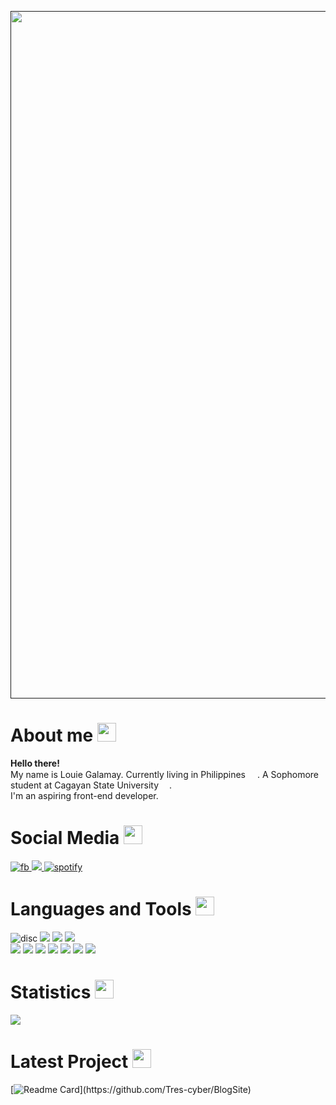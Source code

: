 

<a href=""><img align="center" src="https://github.com/Tres-cyber/test-website/blob/main/gifs/louwiiii.gif" width="1100"></a>

<h1>About me <img src="https://slackmojis.com/emojis/5197-party_blob/download" width="30"></h1>

<p><b>Hello there!</b> </br> My name is Louie Galamay. Currently living in Philippines <img src="https://cdn-icons-png.flaticon.com/128/206/206660.png" width="15">. A Sophomore student at Cagayan State University <img src="https://yt3.ggpht.com/ytc/AKedOLQXNYpNdzI1OIRyyL_7D_XkYBA13KGULJuZVnXWDQ=s900-c-k-c0x00ffffff-no-rj" width="13" />.</br>I'm an aspiring front-end developer.</p>

<h1>Social Media <img src="https://slackmojis.com/emojis/6383-meow-popcorn/download" width="30"></h1>
<p>
   <a href="https://www.facebook.com/JuliaannGalassss" target="_blank">
   <img alt="fb" src="https://img.shields.io/badge/Facebook-1877F2?style=for-the-badge&logo=facebook&logoColor=white">
   </a>
   <a href="https://github.com/Tres-cyber" target="_blank">
   <img alt"git" src="https://img.shields.io/badge/GitHub-100000?style=for-the-badge&logo=github&logoColor=white"/>
   </a>
   <a href="https://open.spotify.com/user/31gp5qu3wecnsgubf6p2p6umxct4" target="_blank">
     <img alt="spotify" src="https://img.shields.io/badge/Spotify-1ED760?&style=for-the-badge&logo=spotify&logoColor=white"> 
   </a>   
</p>


<h1>Languages and Tools <img src="https://slackmojis.com/emojis/10521-meow_code/download" width="30"></h1>
<p>
   <img alt="disc" src="https://img.shields.io/badge/Discord-7289DA?style=for-the-badge&logo=discord&logoColor=white"/>
  <img alt"reddit" src="https://img.shields.io/badge/Reddit-FF4500?style=for-the-badge&logo=reddit&logoColor=white"/>
  <img alt"STV" src="https://img.shields.io/badge/Stack_Overflow-FE7A16?style=for-the-badge&logo=stack-overflow&logoColor=white"/>
  <img alt"arch" src="https://img.shields.io/badge/Arch_Linux-1793D1?style=for-the-badge&logo=arch-linux&logoColor=white"/>
  
  </br>
  <img alt"py" src="https://img.shields.io/badge/Python-3776AB?style=for-the-badge&logo=python&logoColor=white"/>
  <img alt"js" src="https://img.shields.io/badge/JavaScript-323330?style=for-the-badge&logo=javascript&logoColor=F7DF1E"/>
   <img alt"html" src="https://img.shields.io/badge/HTML5-E34F26?style=for-the-badge&logo=html5&logoColor=white"/>
   <img alt"css" src="https://img.shields.io/badge/CSS3-1572B6?style=for-the-badge&logo=css3&logoColor=white"/>
   <img alt"c#" src="https://img.shields.io/badge/C%23-239120?style=for-the-badge&logo=c-sharp&logoColor=white"/>
   <img alt"bs" src="https://img.shields.io/badge/Bootstrap-563D7C?style=for-the-badge&logo=bootstrap&logoColor=white"/>
   <img alt"sass" src="https://img.shields.io/badge/Sass-CC6699?style=for-the-badge&logo=sass&logoColor=white"/>
  
<h1>Statistics <img src="https://slackmojis.com/emojis/12549-meow_angel/download" width="30"></h1>
</p>

<a href="https://github.com/Tres-cyber/github-readme-stats">
  <img align "center" src="https://github-readme-stats.vercel.app/api/top-langs/?username=Tres-cyber&langs_count=8&layout=compact&theme=cobalt&hide_border=true" />
</a>

<h1>Latest Project <img src="https://slackmojis.com/emojis/12420-meow_mudamudamuda/download" width="30"></h1>

[![Readme Card](https://github-readme-stats.vercel.app/api/pin/?username=Tres-cyber&repo=BlogSite&theme=cobalt&hide_border="true")](https://github.com/Tres-cyber/BlogSite)
